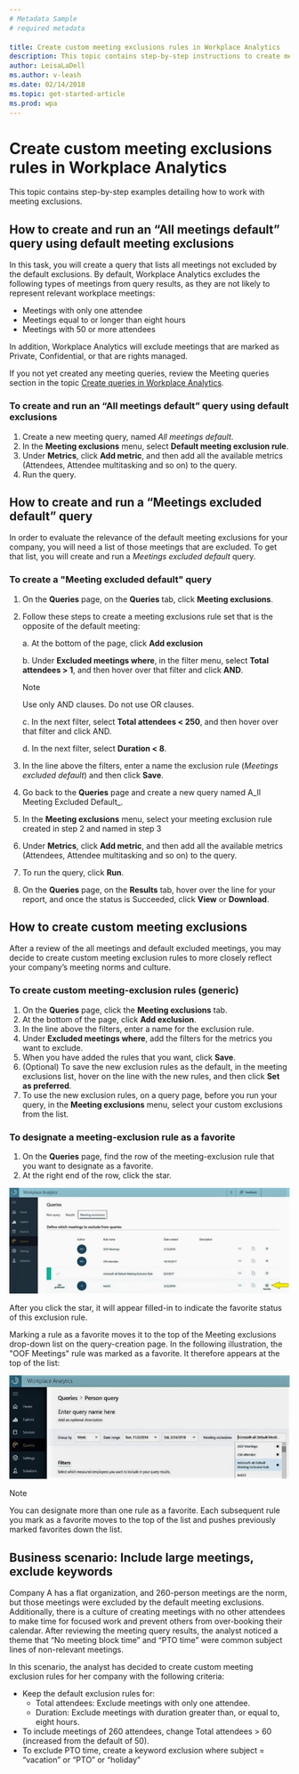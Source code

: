 ```yaml
---
# Metadata Sample
# required metadata

title: Create custom meeting exclusions rules in Workplace Analytics
description: This topic contains step-by-step instructions to create meeting exclusions rules and run meeting exclusions queries in Workplace Analytics.
author: LeisaLaDell
ms.author: v-leash
ms.date: 02/14/2018
ms.topic: get-started-article
ms.prod: wpa
---
```

# Create custom meeting exclusions rules in Workplace Analytics

<!-- 
TEMPORARILY REMOVING THIS "PLACEHOLDER-TOPIC" NOTE. 26 MARCH 2018. 
VERIFY AND UPDATE THIS CONTENT. 
[[CONTENT NOTE: This is a placeholder topic. Update with new process from FastTrack.]]
-->

This topic contains step-by-step examples detailing how to work with meeting exclusions.

## How to create and run an “All meetings default” query using default meeting exclusions

In this task, you will create a query that lists all meetings not excluded by the default exclusions.
By default, Workplace Analytics excludes the following types of meetings from query results, as they are not likely to represent relevant workplace meetings:

* Meetings with only one attendee
* Meetings equal to or longer than eight hours
* Meetings with 50 or more attendees

In addition, Workplace Analytics will exclude meetings that are marked as Private, Confidential, or that are rights managed.

If you not yet created any meeting queries, review the Meeting queries section in the topic [Create queries in Workplace Analytics](../Use/Create-queries.md).

### To create and run an “All meetings default” query using default exclusions 
1. Create a new meeting query, named _All meetings default_.
2. In the **Meeting exclusions** menu, select **Default meeting exclusion rule**.
3. Under **Metrics**, click **Add metric**, and then add all the available metrics (Attendees, Attendee multitasking and so on) to the query.
4. Run the query.

## How to create and run a “Meetings excluded default” query
In order to evaluate the relevance of the default meeting exclusions for your company, you will need a list of those meetings that are excluded. To get that list, you will create and run a _Meetings excluded default_ query.

### To create a "Meeting excluded default" query
1. On the **Queries** page, on the **Queries** tab, click **Meeting exclusions**.
2. Follow these steps to create a meeting exclusions rule set that is the opposite of the default meeting:

    a. At the bottom of the page, click **Add exclusion**

    b. Under **Excluded meetings where**, in the filter menu, select **Total attendees > 1**, and then hover over that filter and click **AND**. 
    
    > [!Note] 
    > Use only AND clauses. Do not use OR clauses. 

    c. In the next filter, select **Total attendees < 250**, and then hover over that filter and click AND.

    d. In the next filter, select **Duration < 8**.

3. In the line above the filters, enter a name the exclusion rule (_Meetings excluded default_) and then click **Save**.
4. Go back to the **Queries** page and create a new query named A_ll Meeting Excluded Default_.
5. In the **Meeting exclusions** menu, select your meeting exclusion rule created in step 2 and named in step 3
6. Under **Metrics**, click **Add metric**, and then add all the available metrics (Attendees, Attendee multitasking and so on) to the query.
7. To run the query, click **Run**.
8. On the **Queries** page, on the **Results** tab, hover over the line for your report, and once the status is Succeeded, click **View** or **Download**.

## How to create custom meeting exclusions
After a review of the all meetings and default excluded meetings, you may decide to create custom meeting exclusion rules to more closely reflect your company’s meeting norms and culture.

### To create custom meeting-exclusion rules (generic)

1. On the **Queries** page, click the **Meeting exclusions** tab.
2. At the bottom of the page, click **Add exclusion**.
3. In the line above the filters, enter a name for the exclusion rule.
4. Under **Excluded meetings where**, add the filters for the metrics you want to exclude.
5. When you have added the rules that you want, click **Save**.
6. (Optional) To save the new exclusion rules as the default, in the meeting exclusions list, hover on the line with the new rules, and then click **Set as preferred**.
7. To use the new exclusion rules, on a query page, before you run your query, in the **Meeting exclusions** menu, select your custom exclusions from the list.

### To designate a meeting-exclusion rule as a favorite

1. On the **Queries** page, find the row of the meeting-exclusion rule that you want to designate as a favorite. 
2. At the right end of the row, click the star. 

  ![Marking a rule as the favorite](../Images/WpA/Use/exclusion-rule-as-favorite.png) 

After you click the star, it will appear filled-in to indicate the favorite status of this exclusion rule. 

Marking a rule as a favorite moves it to the top of the Meeting exclusions drop-down list on the query-creation page. In the following illustration, the "OOF Meetings" rule was marked as a favorite. It therefore appears at the top of the list: 

![Selecting a favorite rule in the drop-down list](../Images/WpA/Use/exclusion-rule-in-query.png) 

> [!Note] 
> You can designate more than one rule as a favorite. Each subsequent rule you mark as a favorite moves to the top of the list and pushes previously marked favorites down the list. 

## Business scenario: Include large meetings, exclude keywords
Company A has a flat organization, and 260-person meetings are the norm, but those meetings were excluded by the default meeting exclusions. Additionally, there is a culture of creating meetings with no other attendees to make time for focused work and prevent others from over-booking their calendar. After reviewing the meeting query results, the analyst noticed a theme that “No meeting block time” and “PTO time” were common subject lines of non-relevant meetings.

In this scenario, the analyst has decided to create custom meeting exclusion rules for her company with the following criteria:

* Keep the default exclusion rules for:
  * Total attendees: Exclude meetings with only one attendee.
  * Duration: Exclude meetings with duration greater than, or equal to, eight hours.
* To include meetings of 260 attendees, change Total attendees > 60 (increased from the default of 50).
* To exclude PTO time, create a keyword exclusion where subject = “vacation” or “PTO” or “holiday”

